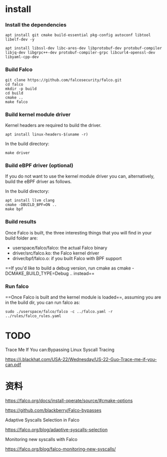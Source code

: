 # install

### Install the dependencies

    apt install git cmake build-essential pkg-config autoconf libtool libelf-dev -y

<!---->

    apt install libssl-dev libc-ares-dev libprotobuf-dev protobuf-compiler libjq-dev libgrpc++-dev protobuf-compiler-grpc libcurl4-openssl-dev libyaml-cpp-dev

### Build Falco

    git clone https://github.com/falcosecurity/falco.git
    cd falco
    mkdir -p build
    cd build
    cmake ..
    make falco

### Build kernel module driver

Kernel headers are required to build the driver.

    apt install linux-headers-$(uname -r)

In the build directory:

    make driver

### Build eBPF driver (optional)

If you do not want to use the kernel module driver you can, alternatively, build the eBPF driver as follows.

In the build directory:

    apt install llvm clang
    cmake -DBUILD_BPF=ON ..
    make bpf

### Build results

Once Falco is built, the three interesting things that you will find in your build folder are:

*   userspace/falco/falco: the actual Falco binary
*   driver/src/falco.ko: the Falco kernel driver
*   driver/bpf/falco.o: if you built Falco with BPF support

==If you'd like to build a debug version, run cmake as cmake -DCMAKE\_BUILD\_TYPE=Debug .. instead==

### Run falco

==Once Falco is built and the kernel module is loaded==, assuming you are in the build dir, you can run falco as:

    sudo ./userspace/falco/falco -c ../falco.yaml -r ../rules/falco_rules.yaml

# 

# TODO

Trace Me If You can:Bypassing Linux Syscall Tracing

https://i.blackhat.com/USA-22/Wednesday/US-22-Guo-Trace-me-if-you-can.pdf


# 资料

<https://falco.org/docs/install-operate/source/#cmake-options>

https://github.com/blackberry/Falco-bypasses

Adaptive Syscalls Selection in Falco

https://falco.org/blog/adaptive-syscalls-selection

Monitoring new syscalls with Falco

https://falco.org/blog/falco-monitoring-new-syscalls/

